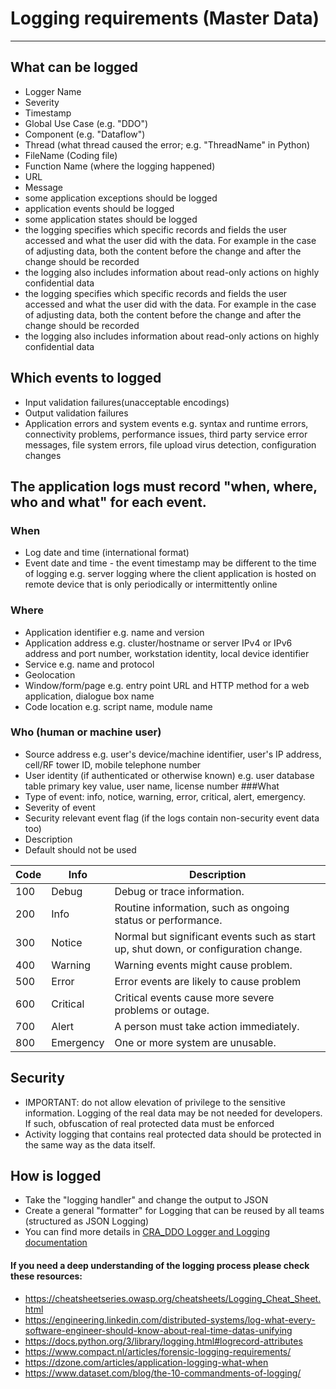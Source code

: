 
# Logging requirements (Master Data)
***
## What can be logged
- Logger Name
- Severity 
- Timestamp
- Global Use Case (e.g. "DDO")
- Component (e.g. "Dataflow") 
- Thread (what thread caused the error; e.g. "ThreadName" in Python)
- FileName (Coding file)
- Function Name (where the logging happened) 
- URL 
- Message
- some application exceptions should be logged
- application events should be logged
- some application states should be logged
- the logging specifies which specific records and fields the user accessed and what the user did with the data. For example in the case of adjusting data, both the content before the change and after the change should be recorded
- the logging also includes information about read-only actions on highly confidential data
- the logging specifies which specific records and fields the user accessed and what the user did with the data. For example in the case of adjusting data, both the content before the change and after the change should be recorded
- the logging also includes information about read-only actions on highly confidential data
## Which events to logged
- Input validation failures(unacceptable encodings)
- Output validation failures
- Application errors and system events e.g. syntax and runtime errors, connectivity problems, performance issues, third party service error messages, file system errors, file upload virus detection, configuration changes
## The application logs must record "when, where, who and what" for each event.


### When
- Log date and time (international format)
- Event date and time - the event timestamp may be different to the time of logging e.g. server logging where the client application is hosted on remote device that is only periodically or intermittently online
### Where
- Application identifier e.g. name and version
- Application address e.g. cluster/hostname or server IPv4 or IPv6 address and port number, workstation identity, local device identifier
- Service e.g. name and protocol
- Geolocation
- Window/form/page e.g. entry point URL and HTTP method for a web application, dialogue box name
- Code location e.g. script name, module name
### Who (human or machine user)
- Source address e.g. user's device/machine identifier, user's IP address, cell/RF tower ID, mobile telephone number
- User identity (if authenticated or otherwise known) e.g. user database table primary key value, user name, license number
###What
- Type of event: info, notice, warning, error, critical, alert, emergency.
- Severity of event  
- Security relevant event flag (if the logs contain non-security event data too)
- Description
- Default should not be used

| Code | Info      | Description                                                                         |
|------|-----------|-------------------------------------------------------------------------------------|
| 100  | Debug     | Debug or trace information.                                                         |
| 200  | Info      | Routine information, such as ongoing status or performance.                         |
| 300  | Notice    | Normal but significant events such as start up, shut down, or configuration change. |
| 400  | Warning   | Warning events might cause problem.                                                 |
| 500  | Error     | Error events are likely to cause problem                                            |
| 600  | Critical  | Critical events cause more severe problems or outage.                               |
| 700  | Alert     | A person must take action immediately.                                              |
| 800  | Emergency | One or more system are unusable.                                                    |

## Security
- IMPORTANT: do not allow elevation of privilege to the sensitive information. Logging of the real data may be not needed for developers. If such, obfuscation of real protected data must be enforced
- Activity logging that contains real protected data should be protected in the same way as the data itself. 
## How is logged
- Take the "logging handler" and change the output to JSON
- Create a general "formatter" for Logging that can be reused by all teams (structured as JSON Logging)
- You can find more details  in [CRA_DDO Logger and Logging documentation](https://atos365.sharepoint.com/sites/CRA-DDO/_layouts/15/Doc.aspx?sourcedoc={060d1175-b962-4f41-939f-7325a7175a30}&action=edit&wd=target%28Plattform%20Ops%2FOverview%20Platform%20Ops.one%7C4e89b199-6c1b-486b-8a4e-ff645bc551dd%2FLOGGER%20and%20LOGGING%20-%20Plattform%20Ops%20Requirements%20to%20functional%20Teams%7C8aa05a3c-ee01-4ab4-9baa-a4dbe0071ce5%2F%29)

#### If you need a deep understanding of  the logging process please check these resources:
- https://cheatsheetseries.owasp.org/cheatsheets/Logging_Cheat_Sheet.html
- https://engineering.linkedin.com/distributed-systems/log-what-every-software-engineer-should-know-about-real-time-datas-unifying
- https://docs.python.org/3/library/logging.html#logrecord-attributes
- https://www.compact.nl/articles/forensic-logging-requirements/
- https://dzone.com/articles/application-logging-what-when
- https://www.dataset.com/blog/the-10-commandments-of-logging/
